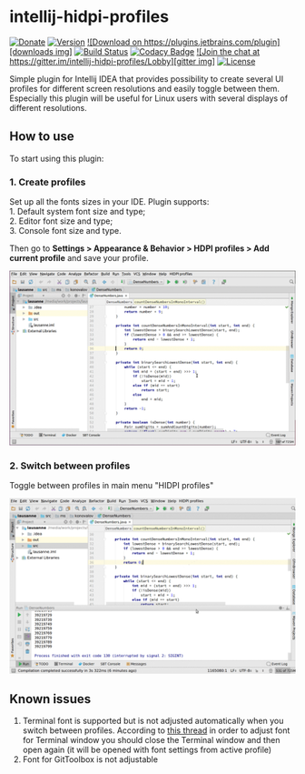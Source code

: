# intellij-hidpi-profiles

[![Donate][donate img]][donate]
[![Version][version img]][jetbrains]
[![Download on https://plugins.jetbrains.com/plugin][downloads img]][jetbrains]
[![Build Status][travis img]][travis]
[![Codacy Badge][codacy img]][codacy]
[![Join the chat at https://gitter.im/intellij-hidpi-profiles/Lobby][gitter img]][gitter]
[![License][license img]][license]

Simple plugin for Intellij IDEA that provides possibility to create several UI profiles for different screen resolutions and easily toggle between them.
Especially this plugin will be useful for Linux users with several displays of different resolutions.

## How to use

To start using this plugin:

### 1. Create profiles

Set up all the fonts sizes in your IDE. Plugin supports:  
    1. Default system font size and type;  
    2. Editor font size and type;  
    3. Console font size and type.  
        
Then go to **Settings > Appearance & Behavior > HDPI profiles > Add current profile** and save your profile.

![create profile](/_preview/create_profile.gif)

### 2. Switch between profiles

Toggle between profiles in main menu "HIDPI profiles"

![switch profile](/_preview/switch_profile.gif)

[travis]:https://travis-ci.org/mskonovalov/intellij-hidpi-profiles
[travis img]:https://travis-ci.org/mskonovalov/intellij-hidpi-profiles.svg?branch=2017.1
[codacy]:https://www.codacy.com/app/mskonovalov/intellij-hidpi-profiles?utm_source=github.com&utm_medium=referral&utm_content=mskonovalov/intellij-hidpi-profiles&utm_campaign=badger
[codacy img]:https://api.codacy.com/project/badge/Grade/2e383d972ce14195897fda7215dad868
[gitter]:https://gitter.im/intellij-hidpi-profiles/Lobby?utm_source=badge&utm_medium=badge&utm_campaign=pr-badge&utm_content=badge
[gitter img]:https://badges.gitter.im/intellij-hidpi-profiles/Lobby.svg
[license]:LICENSE
[license img]:https://img.shields.io/badge/License-MIT-blue.svg
[jetbrains]:https://plugins.jetbrains.com/plugin/9541
[downloads img]:https://img.shields.io/jetbrains/plugin/d/9541-hidpi-profiles.svg
[version img]:https://img.shields.io/jetbrains/plugin/v/9541.svg
[donate]:https://www.paypal.com/cgi-bin/webscr?cmd=_donations&business=A4M96N5FM5GGY&lc=US&item_name=HIDPI+Profiles+Development&no_note=0&curency_code=USD&bn=PP-DonationsBF:btn_donateCC_LG.gif:NonHosted
[donate img]:https://img.shields.io/badge/Donate-PayPal-green.svg

## Known issues
1. Terminal font is supported but is not adjusted automatically when you switch between profiles.
According to [this thread](https://intellij-support.jetbrains.com/hc/en-us/community/posts/207004525-terminal-theme) in order to adjust font for Terminal window
you should close the Terminal window and then open again (it will be opened with font settings from active profile)
2. Font for GitToolbox is not adjustable
